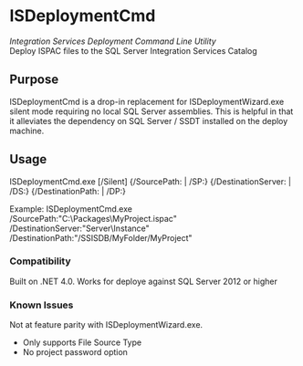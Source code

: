 # ISDeploymentCmd
*Integration Services Deployment Command Line Utility*  
Deploy ISPAC files to the SQL Server Integration Services Catalog

## Purpose
ISDeploymentCmd is a drop-in replacement for ISDeploymentWizard.exe silent mode requiring no local SQL Server assemblies.
This is helpful in that it alleviates the dependency on SQL Server / SSDT installed on the deploy machine.

## Usage
ISDeploymentCmd.exe [/Silent] {/SourcePath:<string> | /SP:<string>} {/DestinationServer:<string> | /DS:<string>} {/DestinationPath:<string> | /DP:<string>}

Example:
ISDeploymentCmd.exe /SourcePath:"C:\Packages\MyProject.ispac" /DestinationServer:"Server\Instance" /DestinationPath:"/SSISDB/MyFolder/MyProject"

### Compatibility
Built on .NET 4.0.
Works for deploye against SQL Server 2012 or higher

### Known Issues

Not at feature parity with ISDeploymentWizard.exe.
- Only supports File Source Type
- No project password option
